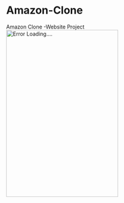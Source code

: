 # Amazon-Clone
Amazon Clone -Website Project 
<img align="center" display="in-block" alt="Error Loading...." width="300" height="450" src="https://ibb.co/QQgFyH6">
